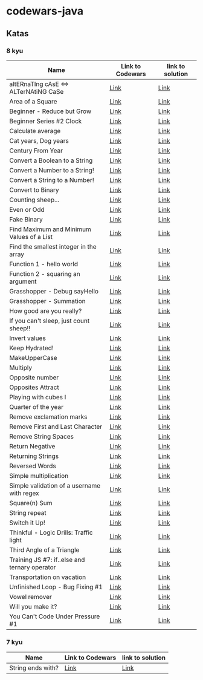 # codewars-java

## Katas

### 8 kyu

| Name | Link to Codewars | link to solution |
| --- | --- | --- |
| altERnaTIng cAsE <=> ALTerNAtiNG CaSe | [Link](https://www.codewars.com/kata/56efc695740d30f963000557) | [Link](./src/main/java/kyu8/AlternatingCase.java) |
| Area of a Square | [Link](https://www.codewars.com/kata/5748838ce2fab90b86001b1a) | [Link](./src/main/java/kyu8/AreaOfASquare.java) |
| Beginner - Reduce but Grow | [Link](https://www.codewars.com/kata/57f780909f7e8e3183000078) | [Link](./src/main/java/kyu8/BeginnerReduceButGrow.java) |
| Beginner Series #2 Clock | [Link](https://www.codewars.com/kata/55f9bca8ecaa9eac7100004a) | [Link](./src/main/java/kyu8/BeginnerSeries2Clock.java) |
| Calculate average | [Link](https://www.codewars.com/kata/57a2013acf1fa5bfc4000921) | [Link](./src/main/java/kyu8/CalculateAverage.java) |
| Cat years, Dog years | [Link](https://www.codewars.com/kata/5a6663e9fd56cb5ab800008b) | [Link](./src/main/java/kyu8/CatYearsDogYears.java) |
| Century From Year | [Link](https://www.codewars.com/kata/5a3fe3dde1ce0e8ed6000097) | [Link](./src/main/java/kyu8/CenturyFromYear.java) |
| Convert a Boolean to a String | [Link](https://www.codewars.com/kata/551b4501ac0447318f0009cd) | [Link](./src/main/java/kyu8/ConvertABooleanToAString.java) |
| Convert a Number to a String! | [Link](https://www.codewars.com/kata/5265326f5fda8eb1160004c8) | [Link]() |
| Convert a String to a Number! | [Link](https://www.codewars.com/kata/544675c6f971f7399a000e79) | [Link]() |
| Convert to Binary| [Link](https://www.codewars.com/kata/59fca81a5712f9fa4700159a) | [Link]() |
| Counting sheep... | [Link](https://www.codewars.com/kata/54edbc7200b811e956000556) | [Link]() |
| Even or Odd | [Link](https://www.codewars.com/kata/53da3dbb4a5168369a0000fe) | [Link](.src/main/java/kyu8/EvenOrOdd.java) |
| Fake Binary | [Link](https://www.codewars.com/kata/57eae65a4321032ce000002d) | [Link]() |
| Find Maximum and Minimum Values of a List | [Link](https://www.codewars.com/kata/577a98a6ae28071780000989) | [Link]() |
| Find the smallest integer in the array | [Link](https://www.codewars.com/kata/55a2d7ebe362935a210000b2) | [Link]() |
| Function 1 - hello world | [Link](https://www.codewars.com/kata/523b4ff7adca849afe000035) | [Link]() |
| Function 2 - squaring an argument | [Link](https://www.codewars.com/kata/523b623152af8a30c6000027) | [Link]() |
| Grasshopper - Debug sayHello | [Link](https://www.codewars.com/kata/5625618b1fe21ab49f00001f) | [Link]() |
| Grasshopper - Summation | [Link](https://www.codewars.com/kata/55d24f55d7dd296eb9000030) | [Link]() |
| How good are you really? | [Link](https://www.codewars.com/kata/5601409514fc93442500010b) | [Link]() |
| If you can't sleep, just count sheep!! | [Link](https://www.codewars.com/kata/5b077ebdaf15be5c7f000077) | [Link]() |
| Invert values | [Link](https://www.codewars.com/kata/5899dc03bc95b1bf1b0000ad) | [Link]() |
| Keep Hydrated! | [Link](https://www.codewars.com/kata/582cb0224e56e068d800003c) | [Link](.src/main/java/kyu8/KeepHydrated.java) |
| MakeUpperCase | [Link](https://www.codewars.com/kata/57a0556c7cb1f31ab3000ad7) | [Link]() |
| Multiply | [Link](https://www.codewars.com/kata/50654ddff44f800200000004) | [Link]() |
| Opposite number | [Link](https://www.codewars.com/kata/56dec885c54a926dcd001095) | [Link]() |
| Opposites Attract | [Link](https://www.codewars.com/kata/555086d53eac039a2a000083) | [Link]() |
| Playing with cubes I | [Link](https://www.codewars.com/kata/55c0a79e20be94c91400014b) | [Link]() |
| Quarter of the year | [Link](https://www.codewars.com/kata/5ce9c1000bab0b001134f5af) | [Link](./src/main/java/kyu8/QuarterOfTheYear.java) |
| Remove exclamation marks | [Link](https://www.codewars.com/kata/57a0885cbb9944e24c00008e) | [Link]() |
| Remove First and Last Character | [Link](https://www.codewars.com/kata/56bc28ad5bdaeb48760009b0) | [Link]() |
| Remove String Spaces | [Link](https://www.codewars.com/kata/57eae20f5500ad98e50002c5) | [Link]() |
| Return Negative | [Link](https://www.codewars.com/kata/55685cd7ad70877c23000102) | [Link]() |
| Returning Strings | [Link](https://www.codewars.com/kata/55a70521798b14d4750000a4) | [Link]() |
| Reversed Words | [Link](https://www.codewars.com/kata/51c8991dee245d7ddf00000e) | [Link](./src/main/java/kyu8/ReversedWords.java) |
| Simple multiplication | [Link](https://www.codewars.com/kata/583710ccaa6717322c000105) | [Link](./src/main/java/kyu8/SimpleMultiplication.java) |
| Simple validation of a username with regex | [Link](https://www.codewars.com/kata/56a3f08aa9a6cc9b75000023) | [Link]() |
| Square(n) Sum | [Link](https://www.codewars.com/kata/515e271a311df0350d00000f) | [Link]() |
| String repeat | [Link](https://www.codewars.com/kata/57a0e5c372292dd76d000d7e) | [Link]() |
| Switch it Up! | [Link](https://www.codewars.com/kata/5808dcb8f0ed42ae34000031) | [Link]() |
| Thinkful - Logic Drills: Traffic light | [Link](https://www.codewars.com/kata/58649884a1659ed6cb000072) | [Link]() |
| Third Angle of a Triangle | [Link](https://www.codewars.com/kata/5a023c426975981341000014) | [Link](./src/main/java/kyu8/ThirdAngleOfATriangle.java) |
| Training JS #7: if..else and ternary operator | [Link](https://www.codewars.com/kata/57202aefe8d6c514300001fd) | [Link]() |
| Transportation on vacation | [Link](https://www.codewars.com/kata/568d0dd208ee69389d000016) | [Link]() |
| Unfinished Loop - Bug Fixing #1 | [Link](https://www.codewars.com/kata/55c28f7304e3eaebef0000da) | [Link](./src/main/java/kyu8/UnfinishedLoopBugFixing1.java) |
| Vowel remover | [Link](https://www.codewars.com/kata/5547929140907378f9000039) | [Link]() |
| Will you make it? | [Link](https://www.codewars.com/kata/5861d28f124b35723e00005e) | [Link]() |
| You Can't Code Under Pressure #1 | [Link](https://www.codewars.com/kata/53ee5429ba190077850011d4) | [Link]() |

### 7 kyu

| Name | Link to Codewars | link to solution |
| --- | --- | --- |
| String ends with? | [Link](https://www.codewars.com/kata/51f2d1cafc9c0f745c00037d/train/java) | [Link](./src/main/java/kyu7/StringEndsWith.java) |
